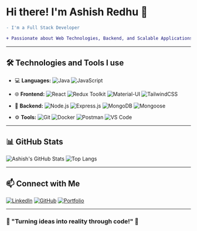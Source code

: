# Hi there! I'm Ashish Redhu 👋

```diff
- I'm a Full Stack Developer
```

```diff
+ Passionate about Web Technologies, Backend, and Scalable Applications 💻
```


---

## 🛠 Technologies and Tools I use

- 💻 **Languages:** ![Java](https://img.shields.io/badge/Java-%23ED8B00.svg?style=for-the-badge&logo=openjdk&logoColor=white) ![JavaScript](https://img.shields.io/badge/JavaScript-%23F7DF1E.svg?style=for-the-badge&logo=javascript&logoColor=black)
  
- 🌐 **Frontend:** ![React](https://img.shields.io/badge/React-%2361DAFB.svg?style=for-the-badge&logo=react&logoColor=white) ![Redux Toolkit](https://img.shields.io/badge/Redux-%23764ABC.svg?style=for-the-badge&logo=redux&logoColor=white) ![Material-UI](https://img.shields.io/badge/Material--UI-%230081CB.svg?style=for-the-badge&logo=mui&logoColor=white) ![TailwindCSS](https://img.shields.io/badge/TailwindCSS-%2338B2AC.svg?style=for-the-badge&logo=tailwind-css&logoColor=white)
- 🔧 **Backend:** ![Node.js](https://img.shields.io/badge/Node.js-%2343853D.svg?style=for-the-badge&logo=node.js&logoColor=white) ![Express.js](https://img.shields.io/badge/Express.js-%23000000.svg?style=for-the-badge&logo=express&logoColor=white) ![MongoDB](https://img.shields.io/badge/MongoDB-%2347A248.svg?style=for-the-badge&logo=mongodb&logoColor=white) ![Mongoose](https://img.shields.io/badge/Mongoose-%23880000.svg?style=for-the-badge&logo=mongoose&logoColor=white)
- ⚙️ **Tools:** ![Git](https://img.shields.io/badge/Git-%23F05033.svg?style=for-the-badge&logo=git&logoColor=white) ![Docker](https://img.shields.io/badge/Docker-%230db7ed.svg?style=for-the-badge&logo=docker&logoColor=white) ![Postman](https://img.shields.io/badge/Postman-%23FF6C37.svg?style=for-the-badge&logo=postman&logoColor=white) ![VS Code](https://img.shields.io/badge/VS%20Code-%23007ACC.svg?style=for-the-badge&logo=visual-studio-code&logoColor=white)


---

## 📊 GitHub Stats

![Ashish's GitHub Stats](https://github-readme-stats.vercel.app/api?username=Ashish-Redhu&show_icons=true&theme=radical)
![Top Langs](https://github-readme-stats.vercel.app/api/top-langs/?username=Ashish-Redhu&layout=compact&theme=radical)

---

## 📫 Connect with Me

[![LinkedIn](https://img.shields.io/badge/LinkedIn-%230077B5.svg?style=for-the-badge&logo=linkedin&logoColor=white)](https://www.linkedin.com/in/ashish-redhu/)
[![GitHub](https://img.shields.io/badge/GitHub-%23121011.svg?style=for-the-badge&logo=github&logoColor=white)](https://github.com/Ashish-Redhu)
[![Portfolio](https://img.shields.io/badge/Portfolio-%23E34F26.svg?style=for-the-badge&logo=Firefox&logoColor=white)](https://ashishredhu.dev)

---

### 🚀 "Turning ideas into reality through code!" 🎯
